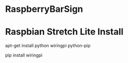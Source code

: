 # RaspberryBarSign

# Raspbian Stretch Lite Install
apt-get install python wiringpi python-pip

pip install wiringpi